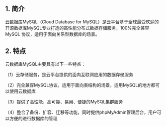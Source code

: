 ## 1. 简介
云数据库MySQL（Cloud Database for MySQL）是云平台基于全球最受欢迎的开源数据库MySQL专业打造的高性能分布式数据存储服务，100%完全兼容MySQL 协议，适用于面向关系型数据库的场景。

## 2. 特点
云数据库MySQL主要具有以下一些特点：

（1）云存储服务，是云平台提供的面向互联网应用的数据存储服务

（2）完全兼容MySQL协议，适用于面向表结构的场景，适用MySQL的地方都可以使用云数据库

（3）提供了高性能、高可靠、易用、便捷的MySQL集群服务

（4）整合了备份、扩容、迁移等功能，同时提供phpMyAdmin管理后台，用户可以方便的进行数据库的管理

